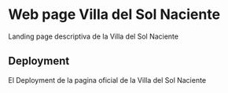 # Web page Villa del Sol Naciente

Landing page descriptiva de la Villa del Sol Naciente

## Deployment

El Deployment de la pagina oficial de la Villa del Sol Naciente
